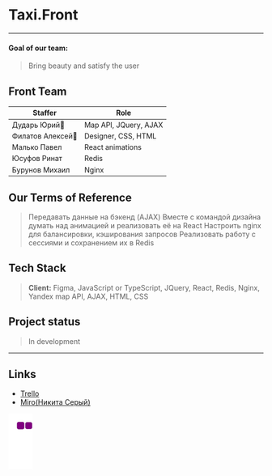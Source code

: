 # Taxi.Front
***
#### Goal of our team: 
>Bring beauty and satisfy the user

## Front Team
| Staffer             | Role                                                                |
| ----------------- | ------------------------------------------------------------------ |
| Дударь Юрий👑 | Map API, JQuery, AJAX |
| Филатов Алексей👑 | Designer, CSS, HTML |
| Малько Павел | React animations |
| Юсуфов Ринат | Redis |
| Бурунов Михаил | Nginx |

## Our Terms of Reference
> Передавать данные на бэкенд (AJAX) 
> Вместе с командой дизайна думать над анимацией и реализовать её на React 
> Настроить nginx для балансировки, кэширования запросов 
> Реализовать работу с сессиями и сохранением их в Redis

## Tech Stack
> **Client:** Figma, JavaScript or TypeScript, JQuery, React, Redis, Nginx, Yandex map API, AJAX, HTML, CSS

## Project status
> In development
***
## Links
 - [Trello](https://trello.com/invite/b/AxHJmrc1/ATTId70cd8322ace35823d1ca02caed26b6b44B68F09/фронт)
 - [Miro(Никита Серый)](https://miro.com/app/board/uXjVMVRiCEI=/)

 ![Logo](https://raw.githubusercontent.com/mayankchaudhary26/mayankchaudhary26/output/github-contribution-grid-snake.gif)
